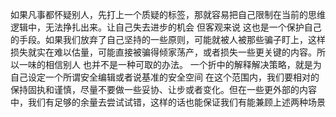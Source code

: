 如果凡事都怀疑别人，先打上一个质疑的标签，那就容易把自己限制在当前的思维逻辑中，无法挣扎出来。让自己失去进步的机会
但客观来说 这也是一个保护自己的手段。如果我们放弃了自己坚持的一些原则，可能就被人被那些骗子盯上，这样损失就实在难以估量，可能直接被骗得倾家荡产，或者损失一些更关键的内容。所以一味的相信别人 也并不是一种可取的办法。
一个折中的解释解决策略，就是为自己设定一个所谓安全编辑或者说基准的安全空间 在这个范围内，我们要相对的保持固执和谨慎，尽量不要做一些妥协、让步或者变化。但在一些更外部的内容中，我们有足够的余量去尝试试错，这样的话也能保证我们有能兼顾上述两种场景